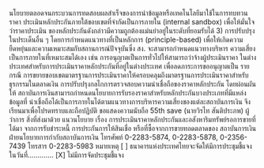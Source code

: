 นโยบายตลอดจนกระบวนการทดสอบผลสําเร็จของการนำข้อมูลหรือเทคโนโลยีมาใช้ในการทบทวนราคา
ประเมินหลักประกันภายใต้ขอบเขตที่จำกัดเป็นการภายใน (internal sandbox) เพื่อให้มั่นใจว่าราคาประเมิน
ของหลักประกันดังกล่าวมีความถูกต้องแม่นยำอยู่ในระดับที่ยอมรับได้
3) การปรับปรุงในประเด็นอื่น ๆ โดยการกำหนดแนวทางที่เป็นหลักการ (principle-based)
เพื่อให้เกิดความยืดหยุ่นและความเหมาะสมกับสถานการณ์ปัจจุบันซึ่ง สง. จะสามารถกำหนดแนวทางบริหาร
ความเสี่ยงเป็นการภายในที่เหมาะสมได้เอง เช่น การอนุญาตเป็นการทั่วไปให้สามารถว่าจ้างผู้ประเมินราคา
ในต่างประเทศสำหรับการประเมินราคาหลักประกันที่อยู่ในต่างประเทศ เพื่อลดภาระการขออนุญาตเป็น
รายกรณี การขยายขอบเขตมาตรฐานการประเมินราคาให้ครอบคลุมถึงมาตรฐานการประเมินราคาสำหรับ
ธุรกรรมในตลาดเงิน การปรับปรุงกลไกการตรวจสอบความน่าเชื่อถือของราคาหลักประกัน โดยผ่อนผันให้
สถาบันการเงินสามารถกำหนดนโยบายการรับรองราคาสำหรับหลักประกันบางประเภทที่มีแหล่งข้อมูลที่
น่าเชื่อถือได้เป็นการภายในได้ตามแนวทางการบริหารความเสี่ยงของแต่ละสถาบันการเงิน
จึงเรียนมาเพื่อโปรดทราบและถือปฏิบัติ
ขอแสดงความนับถือ
55th save
(นายวิรไท สันติประภพ)
ผู้ว่าการ
สิ่งที่ส่งมาด้วย แนวนโยบาย เรื่อง การประเมินราคาหลักประกันและอสังหาริมทรัพย์รอการขายที่ได้มา
จากการรับชำระหนี้ การประกันการให้สินเชื่อ หรือที่ซื้อจากการขายทอดตลาดของ
สถาบันการเงิน
ฝ่ายนโยบายการกำกับสถาบันการเงิน
โทรศัพท์ 0-2283-5874, 0-2283-5878, 0-2356-7439
โทรสาร 0-2283-5983
หมายเหตุ [ ] ธนาคารแห่งประเทศไทยจะจัดให้มีการประชุมชี้แจง ในวันที่.............
[X] ไม่มีการจัดประชุมชี้แจง
